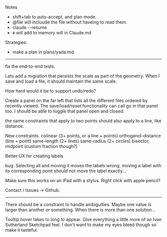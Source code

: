 Notes
- shift+tab to auto-accept, and plan mode.
- @file will incluude the file without haveing to read them.
- claude --resume
- `#` will add to memory will in Claude.md

Strategies:
- make a plan in plans/yada.md.

---

fix the end-to-end tests.


Lets add a migration that persists the scale as part of the geometry. When I save and load a file, it should maintain the same scale.

How hard would it be to support undo/redo?

Create a panel on the far left that lists all the different files ordered by recently viewed. The save/load/reset functionality can call go in that panel too. I should be able to toggle that panel open and closed.

the same constraints that apply to two points should also apply to a line, like distance.

New constraints.
colinear (3+ points, or a line + points)
orthoganol-distance (line + point)
same-length (2+ lines)
same-radius (2+ circles)
bisector, midpoint (custom fraction though?)

Better UX for creating labels

bug: Selecting all and moving it moves the labels wrong. moving a label with its corresponding point should not move the label exactly...

Make sure this works on an iPad with a stylus. Right click with apple pencil?

Contact / Issues -> Github.

---

There should be a constraint to handle ambiguities. Maybe one value is larger than another or something. When there is more than one solution...

Tooltip hover takes to long to appear.
Give everything a little more of an Ivan Sutherland Sketchpad feel. I don't want to make my eyes bleed though so make it tasteful.


